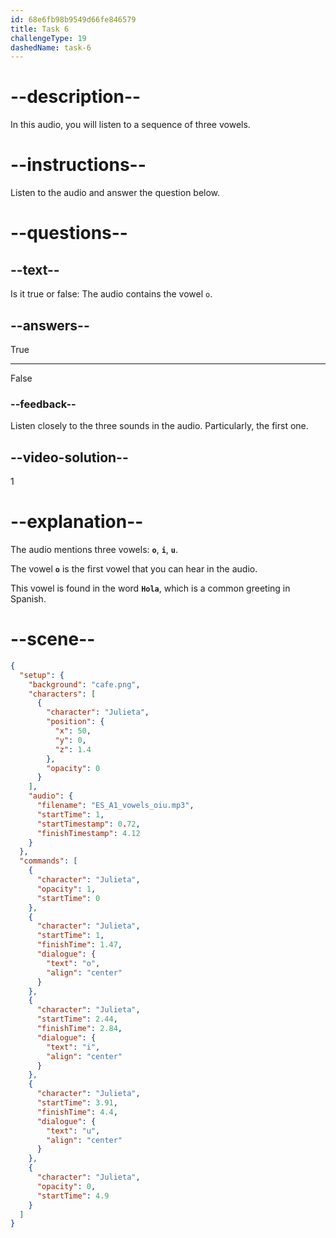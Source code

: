 ```yaml
---
id: 68e6fb98b9549d66fe846579
title: Task 6
challengeType: 19
dashedName: task-6
---
```


# --description--

In this audio, you will listen to a sequence of three vowels.

# --instructions--

Listen to the audio and answer the question below.

# --questions--

## --text--

Is it true or false: The audio contains the vowel `o`.

## --answers--

True

---

False

### --feedback--

Listen closely to the three sounds in the audio. Particularly, the first one.

## --video-solution--

1

# --explanation--

The audio mentions three vowels: **`o`**, **`i`**, **`u`**.

The vowel **`o`** is the first vowel that you can hear in the audio.

This vowel is found in the word **`Hola`**, which is a common greeting in Spanish.

# --scene--

```json
{
  "setup": {
    "background": "cafe.png",
    "characters": [
      {
        "character": "Julieta",
        "position": {
          "x": 50,
          "y": 0,
          "z": 1.4
        },
        "opacity": 0
      }
    ],
    "audio": {
      "filename": "ES_A1_vowels_oiu.mp3",
      "startTime": 1,
      "startTimestamp": 0.72,
      "finishTimestamp": 4.12
    }
  },
  "commands": [
    {
      "character": "Julieta",
      "opacity": 1,
      "startTime": 0
    },
    {
      "character": "Julieta",
      "startTime": 1,
      "finishTime": 1.47,
      "dialogue": {
        "text": "o",
        "align": "center"
      }
    },
    {
      "character": "Julieta",
      "startTime": 2.44,
      "finishTime": 2.84,
      "dialogue": {
        "text": "i",
        "align": "center"
      }
    },
    {
      "character": "Julieta",
      "startTime": 3.91,
      "finishTime": 4.4,
      "dialogue": {
        "text": "u",
        "align": "center"
      }
    },
    {
      "character": "Julieta",
      "opacity": 0,
      "startTime": 4.9
    }
  ]
}
```
